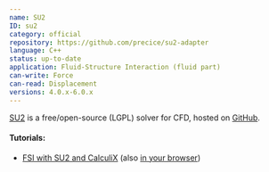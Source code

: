 ```yaml
---
name: SU2
ID: su2
category: official
repository: https://github.com/precice/su2-adapter
language: C++
status: up-to-date
application: Fluid-Structure Interaction (fluid part)
can-write: Force
can-read: Displacement
versions: 4.0.x-6.0.x
---
```


[SU2](https://su2code.github.io/) is a free/open-source (LGPL) solver for CFD, hosted on [GitHub](https://github.com/su2code).

#### Tutorials:
  * [FSI with SU2 and CalculiX](https://github.com/precice/precice/wiki/FSI-tutorial) (also [in your browser](http://run.precice.org/))
